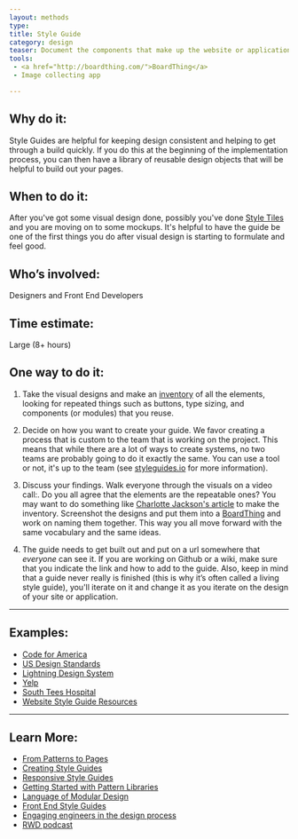 ```yaml
---
layout: methods
type:
title: Style Guide
category: design
teaser: Document the components that make up the website or application to ensure consistency of design and code.
tools:
 - <a href="http://boardthing.com/">BoardThing</a>
 - Image collecting app

---
```


## Why do it:

Style Guides are  helpful for keeping design consistent and helping to get through a build quickly. If you do this at the beginning of the implementation process, you can then have a library of reusable design objects that will be helpful to build out your pages.

## When to do it:

After you've got some visual design done, possibly you've done [Style Tiles](/methods/style-tiles/) and you are moving on to some mockups. It's helpful to have the guide be one of the first things you do after visual design is starting to formulate and feel good.

## Who’s involved:

Designers and Front End Developers

## Time estimate:
Large (8+ hours)

## One way to do it:

1. Take the visual designs and make an [inventory](/methods/interface-inventory/) of all the elements, looking for repeated things such as buttons, type sizing, and components (or modules) that you reuse.

2. Decide on how you want to create your guide. We favor creating a process that is custom to the team that is working on the project. This means that while there are a lot of ways to create systems, no two teams are probably going to do it exactly the same. You can use a tool or not, it's up to the team (see [styleguides.io](http://styleguides.io) for more information).

3. Discuss your findings. Walk everyone through the visuals on a video call:. Do you all agree that the elements are the repeatable ones? You may want to do something like [Charlotte Jackson's article](http://alistapart.com/article/from-pages-to-patterns-an-exercise-for-everyone) to make the inventory. Screenshot the designs and put them into a [BoardThing](http://boardthing.com/) and work on naming them together. This way you all move forward with the same vocabulary and the same ideas.

4. The guide needs to get built out and put on a url somewhere that _everyone_ can see it. If you are working on Github or a wiki, make sure that you indicate the link and how to add to the guide. Also, keep in mind that a guide never really is finished (this is why it’s often called a living style guide), you'll iterate on it and change it as you iterate on the design of your site or application.

---

## Examples:

* [Code for America](http://codeforamerica.clearleft.com)
* [US Design Standards](https://standards.usa.gov)
* [Lightning Design System](https://www.lightningdesignsystem.com)
* [Yelp](http://www.yelp.com/styleguide)
* [South Tees Hospital](http://southtees.nhs.uk/style-guide/)
* [Website Style Guide Resources](http://styleguides.io/)

---

## Learn More:

* [From Patterns to Pages](http://alistapart.com/article/from-pages-to-patterns-an-exercise-for-everyone)
* [Creating Style Guides](http://alistapart.com/article/creating-style-guides)
* [Responsive Style Guides](http://alistapart.com/event/responsive-style-guides)
* [Getting Started with Pattern Libraries](http://alistapart.com/blog/post/getting-started-with-pattern-libraries)
* [Language of Modular Design](http://alistapart.com/article/language-of-modular-design)
* [Front End Style Guides](https://24ways.org/2011/front-end-style-guides/)
* [Engaging engineers in the design process](http://blog.fullstory.com/2016/04/engaging-engineering-in-design/)
* [RWD podcast](http://responsivewebdesign.com/podcast/)
